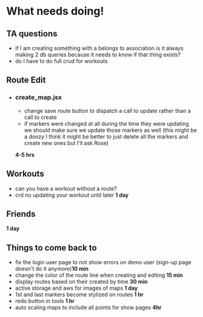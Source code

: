 # What needs doing!
## TA questions

- if I am creating something with a belongs to association is it always making 2 db queries because it needs to know if that thing exists?
- do I have to do full crud for workouts


## Route Edit
- ### create_map.jsx
  - change save route button to dispatch a call to update rather
    than a call to create
  - if markers were changed at all during the time they were updating we should make sure we update those markers as well (this might be a doozy I think it might be better to just delete all the markers and create new ones but I'll ask Rose)

  **4-5 hrs**

## Workouts
  - can you have a workout without a route?
  - crd no updating your workout until later
  **1 day**

## Friends
  **1 day**

## Things to come back to
  - fix the login user page to not show errors on demo user (sign-up page doesn't do it anymore)**10 min**
  - change the color of the route line when creating and editing **15 min**
  - display routes based on their created by time **30 min**
  - active storage and aws for images of maps **1 day**
  - 1st and last markers become stylized on routes **1 hr**
  - redo button in tools **1 hr**
  - auto scaling maps to include all points for show pages **4hr**
